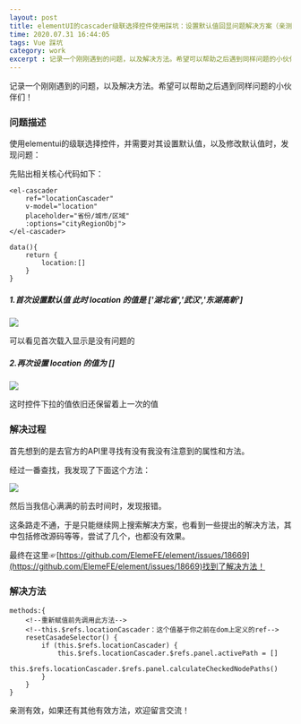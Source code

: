```yaml
---
layout: post
title: elementUI的cascader级联选择控件使用踩坑：设置默认值回显问题解决方案（亲测有效！）
time: 2020.07.31 16:44:05
tags: Vue 踩坑
category: work
excerpt : 记录一个刚刚遇到的问题，以及解决方法。希望可以帮助之后遇到同样问题的小伙伴们！
---
```


记录一个刚刚遇到的问题，以及解决方法。希望可以帮助之后遇到同样问题的小伙伴们！

### 问题描述
使用elementui的级联选择控件，并需要对其设置默认值，以及修改默认值时，发现问题：

先贴出相关核心代码如下：

```
<el-cascader
    ref="locationCascader"
    v-model="location"
    placeholder="省份/城市/区域"
    :options="cityRegionObj">
</el-cascader>

data(){
    return {
        location:[]
    }
}

```


##### 1.首次设置默认值 此时 location 的值是 ['湖北省','武汉','东湖高新']
<img src="https://seven777777.github.io/myblog/images/post/2020-07-31-el-cascader-bugfix/el_cascader01.gif" />

可以看见首次载入显示是没有问题的

##### 2.再次设置 location 的值为 []

<img src="https://seven777777.github.io/myblog/images/post/2020-07-31-el-cascader-bugfix/el_cascader02.gif" />

这时控件下拉的值依旧还保留着上一次的值

### 解决过程
首先想到的是去官方的API里寻找有没有我没有注意到的属性和方法。

经过一番查找，我发现了下面这个方法：

<img src="https://seven777777.github.io/myblog/images/post/2020-07-31-el-cascader-bugfix/el_cascader03.png" />

然后当我信心满满的前去时间时，发现报错。

这条路走不通，于是只能继续网上搜索解决方案，也看到一些提出的解决方法，其中包括修改源码等等，尝试了几个，也都没有效果。

最终在这里☞[https://github.com/ElemeFE/element/issues/18669](https://github.com/ElemeFE/element/issues/18669)找到了解决方法！

### 解决方法
```
methods:{
    <!--重新赋值前先调用此方法-->
    <!--this.$refs.locationCascader：这个值基于你之前在dom上定义的ref-->
    resetCasadeSelector() {
        if (this.$refs.locationCascader) {
            this.$refs.locationCascader.$refs.panel.activePath = []
            this.$refs.locationCascader.$refs.panel.calculateCheckedNodePaths()
        }
    }
}
```
亲测有效，如果还有其他有效方法，欢迎留言交流！